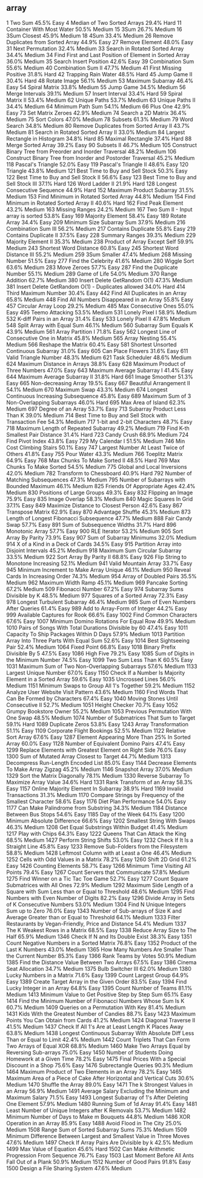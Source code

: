 array
---
1	Two Sum	45.5%	Easy
4	Median of Two Sorted Arrays	29.4%	Hard
11	Container With Most Water	50.5%	Medium
15	3Sum	26.7%	Medium
16	3Sum Closest	45.9%	Medium
18	4Sum	33.4%	Medium
26	Remove Duplicates from Sorted Array	44.9%	Easy
27	Remove Element	48.0%	Easy
31	Next Permutation	32.4%	Medium
33	Search in Rotated Sorted Array	34.4%	Medium
34	Find First and Last Position of Element in Sorted Array	36.0%	Medium
35	Search Insert Position	42.6%	Easy
39	Combination Sum	55.6%	Medium
40	Combination Sum II	47.7%	Medium
41	First Missing Positive	31.8%	Hard
42	Trapping Rain Water	48.5%	Hard
45	Jump Game II	30.4%	Hard
48	Rotate Image	56.1%	Medium
53	Maximum Subarray	46.4%	Easy
54	Spiral Matrix	33.8%	Medium
55	Jump Game	34.5%	Medium
56	Merge Intervals	39.1%	Medium
57	Insert Interval	33.4%	Hard
59	Spiral Matrix II	53.4%	Medium
62	Unique Paths	53.7%	Medium
63	Unique Paths II	34.4%	Medium
64	Minimum Path Sum	54.1%	Medium
66	Plus One	42.9%	Easy
73	Set Matrix Zeroes	42.9%	Medium
74	Search a 2D Matrix	36.4%	Medium
75	Sort Colors	47.0%	Medium
78	Subsets	61.3%	Medium
79	Word Search	34.8%	Medium
80	Remove Duplicates from Sorted Array II	43.7%	Medium
81	Search in Rotated Sorted Array II	33.0%	Medium
84	Largest Rectangle in Histogram	34.8%	Hard
85	Maximal Rectangle	37.4%	Hard
88	Merge Sorted Array	39.2%	Easy
90	Subsets II	46.7%	Medium
105	Construct Binary Tree from Preorder and Inorder Traversal	48.2%	Medium
106	Construct Binary Tree from Inorder and Postorder Traversal	45.2%	Medium
118	Pascal's Triangle	52.0%	Easy
119	Pascal's Triangle II	48.6%	Easy
120	Triangle	43.8%	Medium
121	Best Time to Buy and Sell Stock	50.3%	Easy
122	Best Time to Buy and Sell Stock II	56.6%	Easy
123	Best Time to Buy and Sell Stock III	37.1%	Hard
126	Word Ladder II	21.9%	Hard
128	Longest Consecutive Sequence	44.9%	Hard
152	Maximum Product Subarray	31.5%	Medium
153	Find Minimum in Rotated Sorted Array	44.8%	Medium
154	Find Minimum in Rotated Sorted Array II	40.6%	Hard
162	Find Peak Element	43.2%	Medium
163	Missing Ranges	24.2%	Medium
167	Two Sum II - Input array is sorted	53.8%	Easy
169	Majority Element	58.4%	Easy
189	Rotate Array	34.4%	Easy
209	Minimum Size Subarray Sum	37.9%	Medium
216	Combination Sum III	56.2%	Medium
217	Contains Duplicate	55.8%	Easy
219	Contains Duplicate II	37.5%	Easy
228	Summary Ranges	39.3%	Medium
229	Majority Element II	35.3%	Medium
238	Product of Array Except Self	59.9%	Medium
243	Shortest Word Distance	60.8%	Easy
245	Shortest Word Distance III	55.2%	Medium
259	3Sum Smaller	47.4%	Medium
268	Missing Number	51.5%	Easy
277	Find the Celebrity	41.6%	Medium
280	Wiggle Sort	63.6%	Medium
283	Move Zeroes	57.7%	Easy
287	Find the Duplicate Number	55.1%	Medium
289	Game of Life	54.0%	Medium
370	Range Addition	62.7%	Medium
380	Insert Delete GetRandom O(1)	47.3%	Medium
381	Insert Delete GetRandom O(1) - Duplicates allowed	34.0%	Hard
414	Third Maximum Number	30.4%	Easy
442	Find All Duplicates in an Array	65.8%	Medium
448	Find All Numbers Disappeared in an Array	55.8%	Easy
457	Circular Array Loop	29.2%	Medium
485	Max Consecutive Ones	55.0%	Easy
495	Teemo Attacking	53.5%	Medium
531	Lonely Pixel I	58.9%	Medium
532	K-diff Pairs in an Array	31.4%	Easy
533	Lonely Pixel II	47.8%	Medium
548	Split Array with Equal Sum	46.1%	Medium
560	Subarray Sum Equals K	43.9%	Medium
561	Array Partition I	71.8%	Easy
562	Longest Line of Consecutive One in Matrix	45.8%	Medium
565	Array Nesting	55.4%	Medium
566	Reshape the Matrix	60.4%	Easy
581	Shortest Unsorted Continuous Subarray	31.0%	Easy
605	Can Place Flowers	31.6%	Easy
611	Valid Triangle Number	48.3%	Medium
621	Task Scheduler	48.6%	Medium
624	Maximum Distance in Arrays	38.8%	Easy
628	Maximum Product of Three Numbers	47.0%	Easy
643	Maximum Average Subarray I	41.4%	Easy
644	Maximum Average Subarray II	31.8%	Hard
661	Image Smoother	51.3%	Easy
665	Non-decreasing Array	19.5%	Easy
667	Beautiful Arrangement II	54.1%	Medium
670	Maximum Swap	43.3%	Medium
674	Longest Continuous Increasing Subsequence	45.8%	Easy
689	Maximum Sum of 3 Non-Overlapping Subarrays	46.0%	Hard
695	Max Area of Island	62.3%	Medium
697	Degree of an Array	53.7%	Easy
713	Subarray Product Less Than K	39.0%	Medium
714	Best Time to Buy and Sell Stock with Transaction Fee	54.3%	Medium
717	1-bit and 2-bit Characters	48.7%	Easy
718	Maximum Length of Repeated Subarray	49.2%	Medium
719	Find K-th Smallest Pair Distance	31.4%	Hard
723	Candy Crush	68.9%	Medium
724	Find Pivot Index	43.8%	Easy
729	My Calendar I	51.5%	Medium
746	Min Cost Climbing Stairs	50.1%	Easy
747	Largest Number At Least Twice of Others	41.8%	Easy
755	Pour Water	43.3%	Medium
766	Toeplitz Matrix	64.9%	Easy
768	Max Chunks To Make Sorted II	48.5%	Hard
769	Max Chunks To Make Sorted	54.5%	Medium
775	Global and Local Inversions	42.0%	Medium
782	Transform to Chessboard	40.9%	Hard
792	Number of Matching Subsequences	47.3%	Medium
795	Number of Subarrays with Bounded Maximum	46.1%	Medium
825	Friends Of Appropriate Ages	42.4%	Medium
830	Positions of Large Groups	49.3%	Easy
832	Flipping an Image	75.9%	Easy
835	Image Overlap	58.3%	Medium
840	Magic Squares In Grid	37.1%	Easy
849	Maximize Distance to Closest Person	42.6%	Easy
867	Transpose Matrix	62.9%	Easy
870	Advantage Shuffle	45.3%	Medium
873	Length of Longest Fibonacci Subsequence	47.7%	Medium
888	Fair Candy Swap	57.7%	Easy
891	Sum of Subsequence Widths	31.7%	Hard
896	Monotonic Array	57.7%	Easy
900	RLE Iterator	53.2%	Medium
905	Sort Array By Parity	73.9%	Easy
907	Sum of Subarray Minimums	32.0%	Medium
914	X of a Kind in a Deck of Cards	34.5%	Easy
915	Partition Array into Disjoint Intervals	45.2%	Medium
918	Maximum Sum Circular Subarray	33.5%	Medium
922	Sort Array By Parity II	68.8%	Easy
926	Flip String to Monotone Increasing	52.1%	Medium
941	Valid Mountain Array	33.7%	Easy
945	Minimum Increment to Make Array Unique	46.1%	Medium
950	Reveal Cards In Increasing Order	74.3%	Medium
954	Array of Doubled Pairs	35.5%	Medium
962	Maximum Width Ramp	45.1%	Medium
969	Pancake Sorting	67.2%	Medium
509	Fibonacci Number	67.2%	Easy
974	Subarray Sums Divisible by K	48.5%	Medium
977	Squares of a Sorted Array	72.3%	Easy
978	Longest Turbulent Subarray	46.4%	Medium
985	Sum of Even Numbers After Queries	61.4%	Easy
989	Add to Array-Form of Integer	44.2%	Easy
999	Available Captures for Rook	66.6%	Easy
1002	Find Common Characters	67.6%	Easy
1007	Minimum Domino Rotations For Equal Row	49.9%	Medium
1010	Pairs of Songs With Total Durations Divisible by 60	47.4%	Easy
1011	Capacity To Ship Packages Within D Days	57.9%	Medium
1013	Partition Array Into Three Parts With Equal Sum	52.6%	Easy
1014	Best Sightseeing Pair	52.4%	Medium
1064	Fixed Point	66.8%	Easy
1018	Binary Prefix Divisible By 5	47.5%	Easy
1086	High Five	79.2%	Easy
1085	Sum of Digits in the Minimum Number	74.5%	Easy
1099	Two Sum Less Than K	60.5%	Easy
1031	Maximum Sum of Two Non-Overlapping Subarrays	57.6%	Medium
1133	Largest Unique Number	67.0%	Easy
1150	Check If a Number Is Majority Element in a Sorted Array	59.6%	Easy
1035	Uncrossed Lines	56.0%	Medium
1151	Minimum Swaps to Group All 1's Together	59.2%	Medium
1152	Analyze User Website Visit Pattern	43.6%	Medium
1160	Find Words That Can Be Formed by Characters	67.4%	Easy
1040	Moving Stones Until Consecutive II	52.7%	Medium
1051	Height Checker	70.7%	Easy
1052	Grumpy Bookstore Owner	55.2%	Medium
1053	Previous Permutation With One Swap	48.5%	Medium
1074	Number of Submatrices That Sum to Target	59.1%	Hard
1089	Duplicate Zeros	53.8%	Easy
1243	Array Transformation	51.1%	Easy
1109	Corporate Flight Bookings	52.5%	Medium
1122	Relative Sort Array	67.6%	Easy
1287	Element Appearing More Than 25% In Sorted Array	60.0%	Easy
1128	Number of Equivalent Domino Pairs	47.4%	Easy
1299	Replace Elements with Greatest Element on Right Side	76.0%	Easy
1300	Sum of Mutated Array Closest to Target	44.7%	Medium
1313	Decompress Run-Length Encoded List	85.0%	Easy
1144	Decrease Elements To Make Array Zigzag	45.2%	Medium
1146	Snapshot Array	37.0%	Medium
1329	Sort the Matrix Diagonally	78.1%	Medium
1330	Reverse Subarray To Maximize Array Value	34.6%	Hard
1331	Rank Transform of an Array	58.3%	Easy
1157	Online Majority Element In Subarray	38.9%	Hard
1169	Invalid Transactions	31.3%	Medium
1170	Compare Strings by Frequency of the Smallest Character	58.6%	Easy
1176	Diet Plan Performance	54.0%	Easy
1177	Can Make Palindrome from Substring	34.3%	Medium
1184	Distance Between Bus Stops	54.6%	Easy
1185	Day of the Week	64.1%	Easy
1200	Minimum Absolute Difference	66.6%	Easy
1202	Smallest String With Swaps	46.3%	Medium
1208	Get Equal Substrings Within Budget	41.4%	Medium
1217	Play with Chips	64.3%	Easy
1222	Queens That Can Attack the King	68.5%	Medium
1427	Perform String Shifts	53.0%	Easy
1232	Check If It Is a Straight Line	45.8%	Easy
1233	Remove Sub-Folders from the Filesystem	58.8%	Medium
1428	Leftmost Column with at Least a One	46.4%	Medium
1252	Cells with Odd Values in a Matrix	78.2%	Easy
1260	Shift 2D Grid	61.2%	Easy
1426	Counting Elements	58.7%	Easy
1266	Minimum Time Visiting All Points	79.4%	Easy
1267	Count Servers that Communicate	57.8%	Medium
1275	Find Winner on a Tic Tac Toe Game	52.7%	Easy
1277	Count Square Submatrices with All Ones	72.9%	Medium
1292	Maximum Side Length of a Square with Sum Less than or Equal to Threshold	48.6%	Medium
1295	Find Numbers with Even Number of Digits	82.2%	Easy
1296	Divide Array in Sets of K Consecutive Numbers	53.0%	Medium
1304	Find N Unique Integers Sum up to Zero	76.0%	Easy
1343	Number of Sub-arrays of Size K and Average Greater than or Equal to Threshold	64.1%	Medium
1333	Filter Restaurants by Vegan-Friendly, Price and Distance	54.4%	Medium
1337	The K Weakest Rows in a Matrix	68.5%	Easy
1338	Reduce Array Size to The Half	65.9%	Medium
1346	Check If N and Its Double Exist	38.3%	Easy
1351	Count Negative Numbers in a Sorted Matrix	76.8%	Easy
1352	Product of the Last K Numbers	43.0%	Medium
1365	How Many Numbers Are Smaller Than the Current Number	85.3%	Easy
1366	Rank Teams by Votes	50.9%	Medium
1385	Find the Distance Value Between Two Arrays	67.5%	Easy
1386	Cinema Seat Allocation	34.7%	Medium
1375	Bulb Switcher III	62.0%	Medium
1380	Lucky Numbers in a Matrix	71.6%	Easy
1399	Count Largest Group	64.9%	Easy
1389	Create Target Array in the Given Order	83.5%	Easy
1394	Find Lucky Integer in an Array	64.8%	Easy
1395	Count Number of Teams	81.1%	Medium
1413	Minimum Value to Get Positive Step by Step Sum	65.1%	Easy
1414	Find the Minimum Number of Fibonacci Numbers Whose Sum Is K	60.7%	Medium
1409	Queries on a Permutation With Key	81.4%	Medium
1431	Kids With the Greatest Number of Candies	88.7%	Easy
1423	Maximum Points You Can Obtain from Cards	41.2%	Medium
1424	Diagonal Traverse II	41.5%	Medium
1437	Check If All 1's Are at Least Length K Places Away	63.8%	Medium
1438	Longest Continuous Subarray With Absolute Diff Less Than or Equal to Limit	42.4%	Medium
1442	Count Triplets That Can Form Two Arrays of Equal XOR	68.8%	Medium
1460	Make Two Arrays Equal by Reversing Sub-arrays	75.0%	Easy
1450	Number of Students Doing Homework at a Given Time	78.2%	Easy
1475	Final Prices With a Special Discount in a Shop	75.6%	Easy
1476	Subrectangle Queries	90.3%	Medium
1464	Maximum Product of Two Elements in an Array	78.2%	Easy
1465	Maximum Area of a Piece of Cake After Horizontal and Vertical Cuts	30.6%	Medium
1470	Shuffle the Array	89.0%	Easy
1471	The k Strongest Values in an Array	56.9%	Medium
1491	Average Salary Excluding the Minimum and Maximum Salary	71.5%	Easy
1493	Longest Subarray of 1's After Deleting One Element	57.9%	Medium
1480	Running Sum of 1d Array	91.4%	Easy
1481	Least Number of Unique Integers after K Removals	53.7%	Medium
1482	Minimum Number of Days to Make m Bouquets	44.8%	Medium
1486	XOR Operation in an Array	85.9%	Easy
1488	Avoid Flood in The City	25.0%	Medium
1508	Range Sum of Sorted Subarray Sums	75.3%	Medium
1509	Minimum Difference Between Largest and Smallest Value in Three Moves	47.6%	Medium
1497	Check If Array Pairs Are Divisible by k	42.5%	Medium
1499	Max Value of Equation	45.6%	Hard
1502	Can Make Arithmetic Progression From Sequence	76.7%	Easy
1503	Last Moment Before All Ants Fall Out of a Plank	50.9%	Medium
1512	Number of Good Pairs	91.8%	Easy
1500	Design a File Sharing System	47.6%	Medium